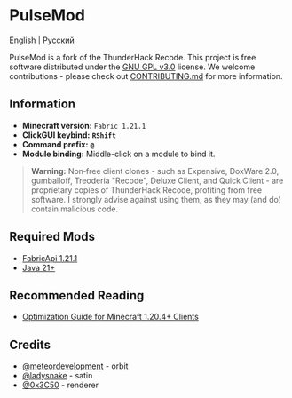 # PulseMod

English | [Русский](README_RU.MD)

PulseMod is a fork of the ThunderHack Recode. This project is free software distributed under the [GNU GPL v3.0](https://www.gnu.org/licenses/gpl-3.0.html) license. We welcome contributions - please check out [CONTRIBUTING.md](CONTRIBUTING.md) for more information.

## Information

- **Minecraft version:** `Fabric 1.21.1`
- **ClickGUI keybind:** **`RShift`**
- **Command prefix:** **`@`**
- **Module binding:** Middle-click on a module to bind it.

> **Warning:** Non‑free client clones - such as Expensive, DoxWare 2.0, gumballoff, Treoderia "Recode", Deluxe Client, and Quick Client - are proprietary copies of ThunderHack Recode, profiting from free software. I strongly advise against using them, as they may (and do) contain malicious code.

## Required Mods

- [FabricApi 1.21.1](https://www.curseforge.com/minecraft/mc-mods/fabric-api/files/6110899)
- [Java 21+](https://www.oracle.com/java/technologies/javase/jdk21-archive-downloads.html)

## Recommended Reading

- [Optimization Guide for Minecraft 1.20.4+ Clients](https://gist.github.com/HexedHero/aab340a84db51913cb1106c2d85f4e4f)
## Credits

- [@meteordevelopment](https://github.com/meteordevelopment) - orbit
- [@ladysnake](https://github.com/ladysnake) - satin
- [@0x3C50](https://github.com/0x3C50/Renderer) - renderer
